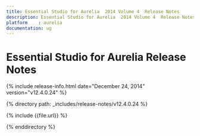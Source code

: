 ```yaml
---
title: Essential Studio for Aurelia  2014 Volume 4  Release Notes  
description: Essential Studio for Aurelia  2014 Volume 4  Release Notes  
platform	: aurelia
documentation: ug
---
```


# Essential Studio for Aurelia  Release Notes  

{% include release-info.html date="December 24, 2014"  version="v12.4.0.24" %} 


{% directory path: _includes/release-notes/v12.4.0.24 %}

{% include {{file.url}} %}

{% enddirectory %}